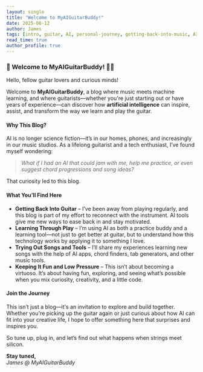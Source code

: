 ```yaml
---
layout: single
title: "Welcome to MyAIGuitarBuddy!"
date: 2025-06-12
author: James
tags: [intro, guitar, AI, personal-journey, getting-back-into-music, AI-generated]
read_time: true
author_profile: true
---
```


### 🎸 Welcome to MyAIGuitarBuddy! 🤖🎶

Hello, fellow guitar lovers and curious minds!

Welcome to **MyAIGuitarBuddy**, a blog where music meets machine learning, and where guitarists—whether you're just starting out or have years of experience—can discover how **artificial intelligence** can inspire, assist, and transform the way we learn and play the guitar.

#### Why This Blog?

AI is no longer science fiction—it’s in our homes, phones, and increasingly in our music studios. As a lifelong guitarist and a tech enthusiast, I’ve found myself wondering:

> *What if I had an AI that could jam with me, help me practice, or even suggest chord progressions and song ideas?*

That curiosity led to this blog.

#### What You’ll Find Here

- **Getting Back Into Guitar** – I’ve been away from playing regularly, and this blog is part of my effort to reconnect with the instrument. AI tools give me new ways to ease back in and stay motivated.
- **Learning Through Play** – I’m using AI as both a practice buddy and a learning tool—not just to get better at guitar, but to understand how this technology works by applying it to something I love.
- **Trying Out Songs and Tools** – I’ll share my experiences learning new songs with the help of AI apps, chord finders, tab generators, and other music tools.
- **Keeping It Fun and Low Pressure** – This isn’t about becoming a virtuoso. It’s about having fun, exploring, and seeing what’s possible when you mix curiosity, creativity, and a little code.

#### Join the Journey

This isn’t just a blog—it's an invitation to explore and build together. Whether you're picking up the guitar again or just curious about how AI can fit into your creative life, I hope to offer something here that surprises and inspires you.

So tune up, plug in, and let’s find out what happens when strings meet silicon.

**Stay tuned,**  
*James @ MyAIGuitarBuddy*
